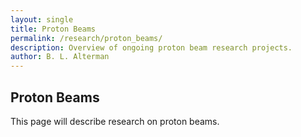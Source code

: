 ```yaml
---
layout: single
title: Proton Beams
permalink: /research/proton_beams/
description: Overview of ongoing proton beam research projects.
author: B. L. Alterman
---
```


## Proton Beams

This page will describe research on proton beams.
